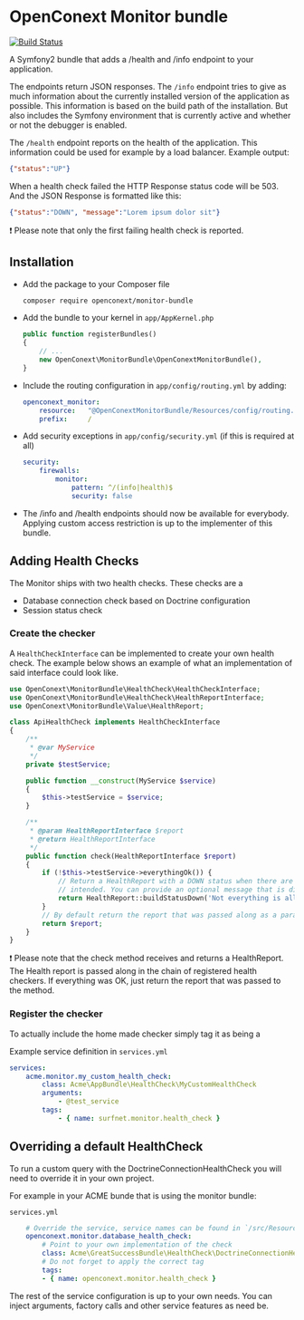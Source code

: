 # OpenConext Monitor bundle
[![Build Status](https://travis-ci.org/OpenConext/Monitor-bundle.svg)](https://travis-ci.org/OpenConext/Monitor-bundle) 

A Symfony2 bundle that adds a /health and /info endpoint to your application.

The endpoints return JSON responses. The `/info` endpoint tries to give as much information about the currently installed 
version of the application as possible. This information is based on the build path of the installation. But also
includes the Symfony environment that is currently active and whether or not the debugger is enabled.

The `/health` endpoint reports on the health of the application. This information could be used for example by a load
balancer. Example output:

```json
{"status":"UP"}
``` 

When a health check failed the HTTP Response status code will be 503. And the JSON Response is formatted like this: 
```json
{"status":"DOWN", "message":"Lorem ipsum dolor sit"}
``` 

:exclamation: Please note that only the first failing health check is reported.


## Installation

 * Add the package to your Composer file
    ```sh
    composer require openconext/monitor-bundle
    ```

 * Add the bundle to your kernel in `app/AppKernel.php`
    ```php
    public function registerBundles()
    {
        // ...
        new OpenConext\MonitorBundle\OpenConextMonitorBundle(),
    }
    ```
 * Include the routing configuration in `app/config/routing.yml` by adding:
    ```yaml
    openconext_monitor:
        resource:   "@OpenConextMonitorBundle/Resources/config/routing.yml"
        prefix:     /
     ```
 
 * Add security exceptions in `app/config/security.yml` (if this is required at all)
    ```yaml
    security:
        firewalls:
            monitor:
                pattern: ^/(info|health)$
                security: false

    ```
 * The /info and /health endpoints should now be available for everybody. Applying custom access restriction is up to
    the implementer of this bundle. 
    
## Adding Health Checks
The Monitor ships with two health checks. These checks are a
 - Database connection check based on Doctrine configuration
 - Session status check
 
### Create the checker
A `HealthCheckInterface` can be implemented to create your own health check. The example below shows an example of what
an implementation of said interface could look like.

```php
use OpenConext\MonitorBundle\HealthCheck\HealthCheckInterface;
use OpenConext\MonitorBundle\HealthCheck\HealthReportInterface;
use OpenConext\MonitorBundle\Value\HealthReport;

class ApiHealthCheck implements HealthCheckInterface
{
    /**
     * @var MyService
     */
    private $testService;

    public function __construct(MyService $service)
    {
        $this->testService = $service;
    }

    /**
     * @param HealthReportInterface $report
     * @return HealthReportInterface
     */
    public function check(HealthReportInterface $report)
    {
        if (!$this->testService->everythingOk()) {
            // Return a HealthReport with a DOWN status when there are indications the application is not functioning as
            // intended. You can provide an optional message that is displayed alongside the DOWN status.
            return HealthReport::buildStatusDown('Not everything is allright.');
        }
        // By default return the report that was passed along as a parameter to the check method
        return $report;
    }
}
``` 
:exclamation: Please note that the check method receives and returns a HealthReport. The Health report is passed along in the chain of
registered health checkers. If everything was OK, just return the report that was passed to the method. 

### Register the checker
To actually include the home made checker simply tag it as being a

Example service definition in `services.yml`

```yaml
services:
    acme.monitor.my_custom_health_check:
        class: Acme\AppBundle\HealthCheck\MyCustomHealthCheck
        arguments:
            - @test_service
        tags:
            - { name: surfnet.monitor.health_check }
```

## Overriding a default HealthCheck
To run a custom query with the DoctrineConnectionHealthCheck you will need to override it in your own project.

For example in your ACME bunde that is using the monitor bundle:

`services.yml`
```yaml
    # Override the service, service names can be found in `/src/Resources/config/services.yml`
    openconext.monitor.database_health_check:
        # Point to your own implementation of the check
        class: Acme\GreatSuccessBundle\HealthCheck\DoctrineConnectionHealthCheck
        # Do not forget to apply the correct tag
        tags:
        - { name: openconext.monitor.health_check }

```

The rest of the service configuration is up to your own needs. You can inject arguments, factory calls and other service features as need be.
